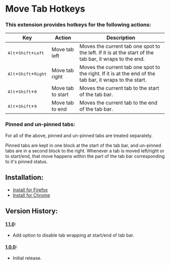 # Move Tab Hotkeys

### This extension provides hotkeys for the following actions:

|Key|Action|Description|
|---|------|-----------|
|<kbd>Alt</kbd>+<kbd>Shift</kbd>+<kbd>Left</kbd>|Move tab left|Moves the current tab one spot to the left. If it is at the start of the tab bar, it wraps to the end.|
|<kbd>Alt</kbd>+<kbd>Shift</kbd>+<kbd>Right</kbd>|Move tab right|Moves the current tab one spot to the right. If it is at the end of the tab bar, it wraps to the start.|
|<kbd>Alt</kbd>+<kbd>Shift</kbd>+<kbd>0</kbd>|Move tab to start|Moves the current tab to the start of the tab bar.|
|<kbd>Alt</kbd>+<kbd>Shift</kbd>+<kbd>9</kbd>|Move tab to end|Moves the current tab to the end of the tab bar.|

### Pinned and un-pinned tabs:
For all of the above, pinned and un-pinned tabs are treated separately.

Pinned tabs are kept in one block at the start of the tab bar, and un-pinned tabs are in a second block to the right. Whenever a tab is moved left/right or to start/end, that move happens within the part of the tab bar corresponding to it's pinned status.

## Installation:
* [Install for Firefox](https://addons.mozilla.org/en-US/firefox/addon/move-tab-hotkeys/)
* [Install for Chrome](https://chrome.google.com/webstore/detail/move-tab-hotkeys/paafmjjgeiociknojggclhkbkaffjgoe)

## Version History:

#### [1.1.0](https://github.com/jmmerz/move-tab-hotkeys/releases/tag/1.1.0):
* Add option to disable tab wrapping at start/end of tab bar.

#### [1.0.0](https://github.com/jmmerz/move-tab-hotkeys/releases/tag/1.0.0):
* Initial release.

